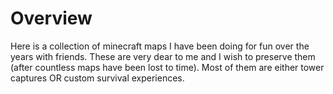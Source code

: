 # Overview

Here is a collection of minecraft maps I have been doing for fun over the years with friends.
These are very dear to me and I wish to preserve them (after countless maps have been lost to time).
Most of them are either tower captures OR custom survival experiences.
